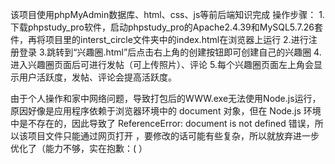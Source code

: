 该项目使用phpMyAdmin数据库、html、css、js等前后端知识完成
操作步骤：
1.下载phpstudy_pro软件，启动phpstudy_pro的Apache2.4.39和MySQL5.7.26套件，再将项目里的interst_circle文件夹中的index.html在浏览器上运行
2.进行注册登录
3.跳转到“兴趣圈.html”后点击右上角的创建按钮即可创建自己的兴趣圈
4.进入兴趣圈页面后可进行发帖（可上传照片）、评论
5.每个兴趣圈页面左上角会显示用户活跃度，发帖、评论会提高活跃度。

由于个人操作和家中网络问题，导致打包后的WWW.exe无法使用Node.js运行，原因好像是应用程序依赖于浏览器环境中的 document 对象，但在 Node.js 环境中是不存在的，因此导致了 ReferenceError: document is not defined 错误，所以该项目文件只能通过网页打开 ，要修改的话可能有些复杂，所以就放弃进一步优化了（能力不够，实在抱歉：( ）